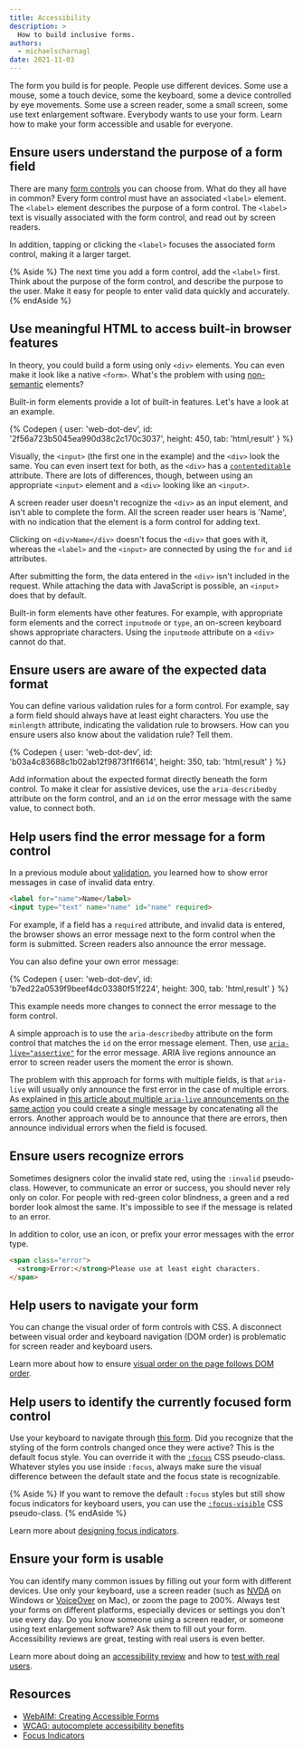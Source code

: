 ```yaml
---
title: Accessibility
description: >
  How to build inclusive forms.
authors:
  - michaelscharnagl
date: 2021-11-03
---
```


The form you build is for people.
People use different devices.
Some use a mouse, some a touch device, some the keyboard,
some a device controlled by eye movements.
Some use a screen reader, some a small screen, some use text enlargement software.
Everybody wants to use your form. Learn how to make your form accessible and usable for everyone.

## Ensure users understand the purpose of a form field

There are many [form controls](/learn/forms/fields) you can choose from.
What do they all have in common?
Every form control must have an associated `<label>` element.
The `<label>` element describes the purpose of a form control.
The `<label>` text is visually associated with the form control, and read out by screen readers.

In addition, tapping or clicking the `<label>` focuses the associated form control,
making it a larger target.

{% Aside %}
The next time you add a form control, add the `<label>` first. Think about the purpose of the
  form control, and describe the purpose to the user. Make it easy for people to enter valid data
  quickly and accurately.
{% endAside %}

## Use meaningful HTML to access built-in browser features

In theory, you could build a form using only `<div>` elements.
You can even make it look like a native `<form>`.
What's the problem with using
[non-semantic](https://developer.mozilla.org/docs/Glossary/Semantics) elements?

Built-in form elements provide a lot of built-in features. Let's have a look at an example.

{% Codepen {
  user: 'web-dot-dev',
  id: '2f56a723b5045ea990d38c2c170c3037',
  height: 450,
  tab: 'html,result'
} %}

Visually, the `<input>` (the first one in the example) and the `<div>` look the same.
You can even insert text for both, as the `<div>` has a
[`contenteditable`](https://developer.mozilla.org/docs/Web/HTML/Global_attributes/contenteditable) attribute.
There are lots of differences, though, between using an appropriate `<input>` element and a `<div>`
  looking like an `<input>`.

A screen reader user doesn't recognize the `<div>` as an input element,
and isn't able to complete the form.
All the screen reader user hears is 'Name',
with no indication that the element is a form control for adding text.

Clicking on `<div>Name</div>` doesn't focus the `<div>` that goes with it, whereas the `<label>` and
  the `<input>` are connected by using the `for` and `id` attributes.

After submitting the form, the data entered in the `<div>` isn't included in the request.
While attaching the data with JavaScript is possible,
an `<input>` does that by default.

Built-in form elements have other features.
For example, with appropriate form elements and the correct `inputmode` or `type`,
an on-screen keyboard shows appropriate characters. Using the `inputmode` attribute on a `<div>`
  cannot do that.

## Ensure users are aware of the expected data format

You can define various validation rules for a form control.
For example, say a form field should always have at least eight characters.
You use the `minlength` attribute, indicating the validation rule to browsers.
How can you ensure users also know about the validation rule? Tell them.

{% Codepen {
  user: 'web-dot-dev',
  id: 'b03a4c83688c1b02ab12f9873f1f6614',
  height: 350,
  tab: 'html,result'
} %}

Add information about the expected format directly beneath the form control.
To make it clear for assistive devices,
use the `aria-describedby` attribute on the form control,
and an `id` on the error message with the same value, to connect both.

## Help users find the error message for a form control

In a previous module about [validation](/learn/forms/validation),
you learned how to show error messages in case of invalid data entry.

```html
<label for="name">Name</label>
<input type="text" name="name" id="name" required>
```

For example, if a field has a `required` attribute, and invalid data is entered, the browser shows
an error message next to the form control when the form is submitted. Screen readers also announce the error message.

You can also define your own error message:

{% Codepen {
  user: 'web-dot-dev',
  id: 'b7ed22a0539f9beef4dc03380f51f224',
  height: 300,
  tab: 'html,result'
} %}

This example needs more changes to connect the error message to the form control.

A simple approach is to use the `aria-describedby`
attribute on the form control that matches the `id` on the error message element.
Then, use [`aria-live="assertive"`](https://developer.mozilla.org/docs/Web/Accessibility/ARIA/ARIA_Live_Regions) for the error message.
ARIA live regions announce an error to screen reader users the moment the error is shown.

The problem with this approach for forms with multiple fields,
is that `aria-live` will usually only announce the first error in the case of multiple errors.
As explained in [this article about multiple `aria-live` announcements on the same action](https://gaurav5430.medium.com/quick-accessibility-wins-multiple-aria-live-on-single-action-caveat-b79a6f41e7cc) you could create a single message by concatenating all the errors. Another approach would be to announce that there are errors, then announce individual errors when the field is focused.

## Ensure users recognize errors

Sometimes designers color the invalid state red,
using the `:invalid` pseudo-class.
However, to communicate an error or success,
you should never rely only on color.
For people with red-green color blindness,
a green and a red border look almost the same.
It's impossible to see if the message is related to an error.

In addition to color, use an icon, or prefix your error messages with the error type.

```html
<span class="error">
  <strong>Error:</strong>Please use at least eight characters.
</span>
```

## Help users to navigate your form

You can change the visual order of form controls with CSS.
A disconnect between visual order and keyboard navigation (DOM order)
is problematic for screen reader and keyboard users.

Learn more about how to ensure
[visual order on the page follows DOM order](/visual-order-follows-dom/).

## Help users to identify the currently focused form control

Use your keyboard to navigate through
[this form](https://codepen.io/web-dot-dev/pen/c4ab903b77cdfc05dac4707fca69b997).
Did you recognize that the styling of the form controls changed once they were active?
This is the default focus style.
You can override it with the
[`:focus`](https://developer.mozilla.org/docs/Web/CSS/:focus) CSS pseudo-class.
Whatever styles you use inside `:focus`,
always make sure the visual difference between the default state and the focus state is recognizable.

{% Aside %}
If you want to remove the default `:focus` styles but still show focus indicators for keyboard users,
you can use the [`:focus-visible`](/style-focus/#use-:focus-visible-to-selectively-show-a-focus-indicator) CSS pseudo-class.
{% endAside %}

Learn more about
[designing focus indicators](https://www.sarasoueidan.com/blog/focus-indicators/).

## Ensure your form is usable

You can identify many common issues by filling out your form with different devices.
Use only your keyboard, use a screen reader (such as
[NVDA](https://www.nvaccess.org/) on Windows or
[VoiceOver](https://en.wikipedia.org/wiki/VoiceOver) on Mac),
or zoom the page to 200%.
Always test your forms on different platforms,
especially devices or settings you don't use every day.
Do you know someone using a screen reader,
or someone using text enlargement software? Ask them to fill out your form.
Accessibility reviews are great, testing with real users is even better.

Learn more about doing an
[accessibility review](/how-to-review/)
and how to [test with real users](/learn/forms/usability-testing).

## Resources

- [WebAIM: Creating Accessible Forms](https://webaim.org/techniques/forms)
- [WCAG: autocomplete accessibility benefits](https://www.w3.org/WAI/WCAG21/Understanding/identify-input-purpose.html)
- [Focus Indicators](https://www.sarasoueidan.com/blog/focus-indicators/)
